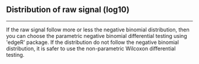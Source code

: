 ## Distribution of raw signal (log10)

***

If the raw signal follow more or less the negative binomial distribution,
then you can choose the parametric negative binomial differential testing using 
'edgeR' package. If the distribution do not follow the negative binomial 
distribution, it is safer to use the non-parametric Wilcoxon differential 
testing.

